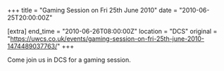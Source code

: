 +++
title = "Gaming Session on Fri 25th June 2010"
date = "2010-06-25T20:00:00Z"

[extra]
end_time = "2010-06-26T08:00:00Z"
location = "DCS"
original = "https://uwcs.co.uk/events/gaming-session-on-fri-25th-june-2010-1474489037763/"
+++

Come join us in DCS for a gaming session.

